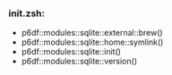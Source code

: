 ### init.zsh:
- p6df::modules::sqlite::external::brew()
- p6df::modules::sqlite::home::symlink()
- p6df::modules::sqlite::init()
- p6df::modules::sqlite::version()

